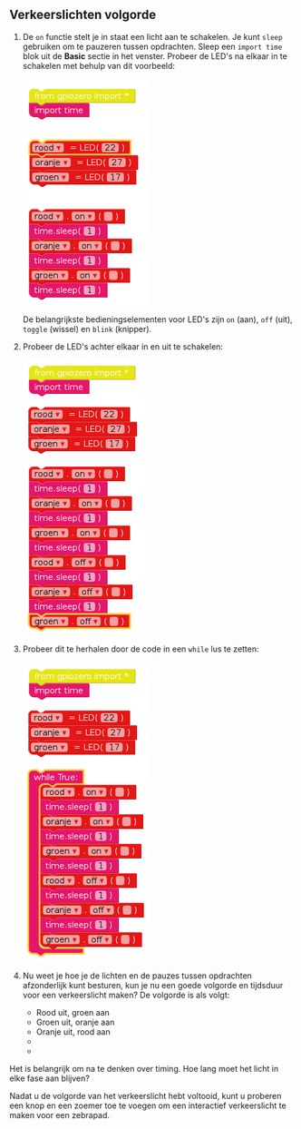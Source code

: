 ## Verkeerslichten volgorde

1. De `on` functie stelt je in staat een licht aan te schakelen. Je kunt `sleep` gebruiken om te pauzeren tussen opdrachten. Sleep een `import time` blok uit de **Basic** sectie in het venster. Probeer de LED's na elkaar in te schakelen met behulp van dit voorbeeld:
    
    ![](images/edublocks4.png)
    
    De belangrijkste bedieningselementen voor LED's zijn `on` (aan), `off` (uit), `toggle` (wissel) en `blink` (knipper).

2. Probeer de LED's achter elkaar in en uit te schakelen:
    
    ![](images/edublocks5.png)

3. Probeer dit te herhalen door de code in een `while` lus te zetten:
    
    ![](images/edublocks6.png)

4. Nu weet je hoe je de lichten en de pauzes tussen opdrachten afzonderlijk kunt besturen, kun je nu een goede volgorde en tijdsduur voor een verkeerslicht maken? De volgorde is als volgt:
    
    - Rood uit, groen aan
    - Groen uit, oranje aan
    - Oranje uit, rood aan
    - 
    - 

Het is belangrijk om na te denken over timing. Hoe lang moet het licht in elke fase aan blijven?

Nadat u de volgorde van het verkeerslicht hebt voltooid, kunt u proberen een knop en een zoemer toe te voegen om een ​​interactief verkeerslicht te maken voor een zebrapad.